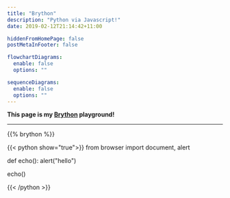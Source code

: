 ```yaml
---
title: "Brython"
description: "Python via Javascript!"
date: 2019-02-12T21:14:42+11:00

hiddenFromHomePage: false
postMetaInFooter: false

flowchartDiagrams:
  enable: false
  options: ""

sequenceDiagrams:
  enable: false
  options: ""
---
```


**This page is my [Brython](https://brython.info/) playground!**

---

{{% brython %}}

{{< python show="true">}}
from browser import document, alert

def echo():
  alert("hello")

echo()

{{< /python >}}